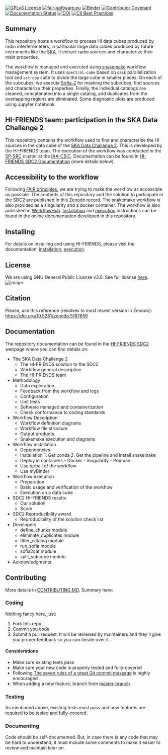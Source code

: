 [![GPLv3 License](https://img.shields.io/badge/License-GPL%20v3-yellow.svg)](https://opensource.org/licenses/)
[![fair-software.eu](https://img.shields.io/badge/fair--software.eu-%E2%97%8F%20%20%E2%97%8F%20%20%E2%97%8B%20%20%E2%97%8F%20%20%E2%97%8F-yellow)](https://fair-software.eu)
[![Binder](https://mybinder.org/badge_logo.svg)](https://mybinder.org/v2/gh/HI-FRIENDS-SDC2/hi-friends/HEAD?urlpath=lab/tree/docs/source/_static/mybinder_execution.ipynb)
[![Contributor Covenant](https://img.shields.io/badge/Contributor%20Covenant-2.1-4baaaa.svg)](code_of_conduct.md)
[![Documentation Status](https://readthedocs.org/projects/hi-friends-sdc2/badge/?version=latest)](https://hi-friends-sdc2.readthedocs.io/en/latest/?badge=latest)
[![DOI](https://zenodo.org/badge/DOI/10.5281/zenodo.5167659.svg)](https://doi.org/10.5281/zenodo.5167659)
[![CII Best Practices](https://bestpractices.coreinfrastructure.org/projects/5138/badge)](https://bestpractices.coreinfrastructure.org/projects/5138)

## Summary

This repository hosts a workflow to process HI data cubes produced by radio interferometers, in particular large data cubes produced by future instruments like the [SKA](https://www.skatelescope.org/). It extract radio sources and characterize their main properties. 

The workflow is managed and executed using [snakemake](https://snakemake.readthedocs.io/en/stable/) workflow management system. It uses `spectral-cube` based on `dask` parallelization tool and `astropy` suite to divide the large cube in smaller pieces. On each of the subcubes, we execute [Sofia-2](https://github.com/SoFiA-Admin/SoFiA-2) for masking the subcubes, find sources and characterize their properties. Finally, the individual catalogs are cleaned, concatenated into a single catalog, and duplicates from the overlapping regions are eliminated. Some diagnostic plots are produced using Jupyter notebook.

## HI-FRIENDS team: participation in the SKA Data Challenge 2

This repository contains the workflow used to find and characterize the HI sources in the data cube of the [SKA Data Challenge 2](https://sdc2.astronomers.skatelescope.org/). This is developed by the HI-FRIENDS team. The execution of the workflow was conducted in the [SP-SRC](https://spsrc-user-docs.readthedocs.io/en/latest/) cluster at the [IAA-CSIC](https://www.iaa.csic.es/en/). Documentation can be found in [HI-FRIENDS SDC2 Documentation](https://hi-friends-sdc2.readthedocs.io/en/latest/) (more details below).

## Accessibility to the workflow

Following [FAIR principles](https://www.go-fair.org/fair-principles/), we are trying to make the workflow as accessible as possible. The contents of this repository and the solution to participate in the SDC2 are published in this [Zenodo record](https://zenodo.org/badge/latestdoi/385866513). The snakemake workflow is also provided as a singularity and a docker container. The workflow is also published in [WorkflowHub](https://workflowhub.eu/workflows/141). [Installation](https://hi-friends-sdc2.readthedocs.io/en/latest/installation.html) and [execution](https://hi-friends-sdc2.readthedocs.io/en/latest/execution.html) instructions can be found in the online documentation developed in this repository.

## Installing

For details on installing and using HI-FRIENDS, please visit the documentation: [installation](https://hi-friends-sdc2.readthedocs.io/en/latest/installation.html), [execution](https://hi-friends-sdc2.readthedocs.io/en/latest/execution.html).

## License

We are using GNU General Public License v3.0. See full license [here](https://github.com/HI-FRIENDS-SDC2/hi-friends/blob/master/LICENSE).
![image](https://user-images.githubusercontent.com/1053066/128527855-268a552d-108d-4920-9067-358098eb8f24.png)

## Citation

Please, use this reference (resolves to most recent version in Zenodo): https://doi.org/10.5281/zenodo.5167659


## Documentation

The repository documentation can be found in the [HI-FRIENDS SDC2](https://hi-friends-sdc2.readthedocs.io/en/latest/) webpage where you can find details on:

- The SKA Data Challenge 2
  - The HI-FRIENDS solution to the SDC2
  - Workflow general description
  - The HI-FRIENDS team
- Methodology
  - Data exploration
  - Feedback from the workflow and logs
  - Configuration
  - Unit tests
  - Software managed and containerization
  - Check conformance to coding standards
- Workflow Description
  - Workflow definition diagrams
  - Workflow file structure
  - Output products
  - Snakemake execution and diagrams
- Workflow installation
  - Dependencies
  - Installation
        1. Get conda
        2. Get the pipeline and install snakemake
  - Deploy in containers
        - Docker
        - Singularity
        - Podman
  - Use tarball of the workflow
  - Use myBinder
- Workflow execution
  - Preparation
  - Basic usage and verification of the workflow
  - Execution on a data cube
- SDC2 HI-FRIENDS results
  - Our solution
  - Score
- SDC2 Reproducibility award
  - Reproducibility of the solution check list
- Developers
  - define_chunks module
  - eliminate_duplicates module
  - filter_catalog module
  - run_sofia module
  - sofia2cat module
  - split_subcube module
- Acknowledgments


## Contributing

More details in [CONTRIBUTING.MD](https://github.com/HI-FRIENDS-SDC2/hi-friends/blob/master/CONTRIBUTING.md). Summary here:

### Coding

Nothing fancy here, just:

1. Fork this repo
1. Commit you code
1. Submit a pull request. It will be reviewed by maintainers and they'll give you proper feedback so you can iterate over it.

#### Considerations
- Make sure existing tests pass
- Make sure your new code is properly tested and fully-covered
- Following [The seven rules of a great Git commit message](https://chris.beams.io/posts/git-commit/#seven-rules) is highly encouraged
- When adding a new feature, branch from [master-branch](https://github.com/HI-FRIENDS-SDC2/hi-friends/tree/master)


### Testing

As mentioned above, existing tests must pass and new features are required to be tested and fully-covered.

### Documenting

Code should be self-documented. But, in case there is any code that may be hard to understand, it must include some comments to make it easier to review and maintain later on.
